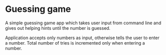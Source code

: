 # Guessing game

A simple guessing game app which takes user input from command line and gives out helping hints until the number is guessed.


Application accepts only numbers as input, otherwise tells the user to enter a number. Total number of tries is incremented only when entering a number.